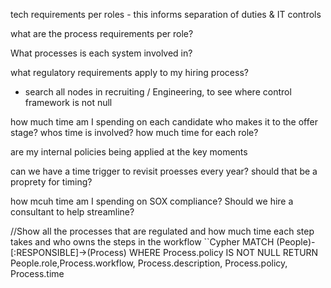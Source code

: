 tech requirements per roles - this informs separation of duties & IT controls

what are the process requirements per role?

What processes is each system involved in?

what regulatory requirements apply to my hiring process?
* search all nodes in recruiting / Engineering, to see where control framework is not null

how much time am I spending on each candidate who makes it to the offer stage?
  whos time is involved? how much time for each role?


are my internal policies being applied at the key moments

can we have a time trigger to revisit proesses every year? should that be a proprety for timing?

how mcuh time am I spending on SOX compliance? Should we hire a consultant to help streamline?



//Show all the processes that are regulated and how much time each step takes and who owns the steps in the workflow
``Cypher
MATCH (People)-[:RESPONSIBLE]->(Process)
WHERE Process.policy IS NOT NULL
RETURN People.role,Process.workflow, Process.description, Process.policy, Process.time
```
